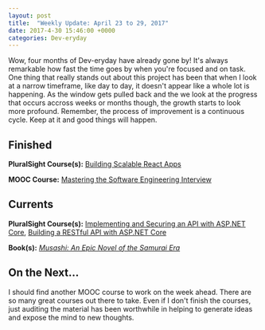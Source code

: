```yaml
---
layout: post
title:  "Weekly Update: April 23 to 29, 2017"
date: 2017-4-30 15:46:00 +0000
categories: Dev-eryday
---
```


Wow, four months of Dev-eryday have already gone by! It's always remarkable how fast the time goes by when you're focused and on task. One thing that really stands out about this project has been that when I look at a narrow timeframe, like day to day, it doesn't appear like a whole lot is happening. As the window gets pulled back and the we look at the progress that occurs accross weeks or months though, the growth starts to look more profound. Remember, the process of improvement is a continuous cycle. Keep at it and good things will happen.

Finished
--------
**PluralSight Course(s):** [Building Scalable React Apps][re]

**MOOC Course:** [Mastering the Software Engineering Interview][se]

Currents
--------
**PluralSight Course(s):** [Implementing and Securing an API with ASP.NET Core][core], [Building a RESTful API with ASP.NET Core][rest]

**Book(s):** *[Musashi: An Epic Novel of the Samurai Era][mus]* 

On the Next...
--------
I should find another MOOC course to work on the week ahead. There are so many great courses out there to take. Even if I don't finish the courses, just auditing the material has been worthwhile in helping to generate ideas and expose the mind to new thoughts. 

[mus]: https://www.amazon.com/dp/B00CD428BU/ref=dp-kindle-redirect?_encoding=UTF8&btkr=1
[se]: https://www.coursera.org/learn/cs-tech-interview/
[rest]: https://app.pluralsight.com/library/courses/asp-dot-net-core-restful-api-building/table-of-contents
[mac]: https://app.pluralsight.com/library/courses/dotnet-core-mac-linux-getting-started/table-of-contents
[core]: https://app.pluralsight.com/library/courses/aspdotnetcore-implementing-securing-api/table-of-contents
[pr]: https://github.com/jpniederer/PlayingWithReact
[https]: https://app.pluralsight.com/library/courses/https-every-developer-must-know/table-of-contents
[re]: https://app.pluralsight.com/library/courses/react-boilerplate-building-scalable-apps/table-of-contents